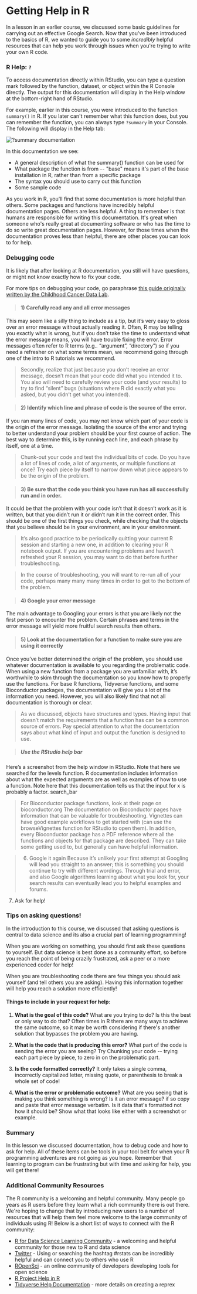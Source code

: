 


# Getting Help in R

In a lesson in an earlier course, we discussed some basic guidelines for carrying out an effective Google Search. Now that you've been introduced to the basics of R, we wanted to guide you to some *incredibly* helpful resources that can help you work through issues when you're trying to write your own R code.

### R Help: `?`

To access documentation directly within RStudio, you can type a question mark followed by the function, dataset, or object within the R Console directly. The output for this documentation will display in the Help window at the bottom-right hand of RStudio.

For example, earlier in this course, you were introduced to the function `summary()` in R. If you later can't remember what this function does, but you can remember the function, you can always type `?summary` in your Console. The following will display in the Help tab:


![?summary documentation](https://docs.google.com/presentation/d/1xDXjuZZ8OifFKW3MzKhQL0kI5f3XcCfHn9oHgyhpyMk/export/png?id=1xDXjuZZ8OifFKW3MzKhQL0kI5f3XcCfHn9oHgyhpyMk&pageid=g37af3c0ac8_0_49)

In this documentation we see:

* A general description of what the summary() function can be used for
* What package the function is from -- "base" means it's part of the base installation in R, rather than from a specific package
* The syntax you should use to carry out this function
* Some sample code

As you work in R, you'll find that some documentation is more helpful than others. Some packages and functions have incredibly helpful documentation pages. Others are less helpful. A thing to remember is that humans are responsible for writing this documentation. It's great when someone who's really great at documenting software or who has the time to do so write great documentation pages. However, for those times when the documentation proves less than helpful, there are other places you can look to for help.

### Debugging code

It is likely that after looking at R documentation, you still will have questions, or might not know exactly how to fix your code.

For more tips on debugging your code, go paraphrase [this guide originally written by the Childhood Cancer Data Lab](https://hutchdatascience.org/code_review/lab_developers.html#Tips_on_debugging).

> #### 1) Carefully read any and all error messages
This may seem like a silly thing to include as a tip, but it’s very easy to gloss over an error message without actually reading it. Often, R may be telling you exactly what is wrong, but if you don’t take the time to understand what the error message means, you will have trouble fixing the error. Error messages often refer to R terms (e.g.. “argument”, “directory”) so if you need a refresher on what some terms mean, we recommend going through one of the intro to R tutorials we recommend.

> Secondly, realize that just because you don’t receive an error message, doesn’t mean that your code did what you intended it to. You also will need to carefully review your code (and your results) to try to find “silent” bugs (situations where R did exactly what you asked, but you didn’t get what you intended).

> #### 2) Identify which line and phrase of code is the source of the error.
If you ran many lines of code, you may not know which part of your code is the origin of the error message. Isolating the source of the error and trying to better understand your problem should be your first course of action. The best way to determine this, is by running each line, and each phrase by itself, one at a time.

> Chunk-out your code and test the individual bits of code. Do you have a lot of lines of code, a lot of arguments, or multiple functions at once? Try each piece by itself to narrow down what piece appears to be the origin of the problem.

> #### 3) Be sure that the code you think you have run has all successfully run and in order.
It could be that the problem with your code isn’t that it doesn’t work as it is written, but that you didn’t run it or didn’t run it in the correct order. This should be one of the first things you check, while checking that the objects that you believe should be in your environment, are in your environment.

> It’s also good practice to be periodically quitting your current R session and starting a new one, in addition to clearing your R notebook output. If you are encountering problems and haven’t refreshed your R session, you may want to do that before further troubleshooting.

> In the course of troubleshooting, you will want to re-run all of your code, perhaps many many many times in order to get to the bottom of the problem.

> #### 4) Google your error message
The main advantage to Googling your errors is that you are likely not the first person to encounter the problem. Certain phrases and terms in the error message will yield more fruitful search results then others.

> #### 5) Look at the documentation for a function to make sure you are using it correctly
Once you’ve better determined the origin of the problem, you should use whatever documentation is available to you regarding the problematic code. When using a new function from a package you are unfamiliar with, it’s worthwhile to skim through the documentation so you know how to properly use the functions. For base R functions, Tidyverse functions, and some Bioconductor packages, the documentation will give you a lot of the information you need. However, you will also likely find that not all documentation is thorough or clear.

> As we discussed, objects have structures and types. Having input that doesn’t match the requirements that a function has can be a common source of errors. Pay special attention to what the documentation says about what kind of input and output the function is designed to use.

> ##### Use the RStudio help bar
Here’s a screenshot from the help window in RStudio. Note that here we searched for the levels function. R documentation includes information about what the expected arguments are as well as examples of how to use a function. Note here that this documentation tells us that the input for x is probably a factor. search_bar

> For Bioconductor package functions, look at their page on bioconductor.org The documentation on Bioconductor pages have information that can be valuable for troubleshooting. Vignettes can have good example workflows to get started with (can use the browseVignettes function for RStudio to open them). In addition, every Bioconductor package has a PDF reference where all the functions and objects for that package are described. They can take some getting used to, but generally can have helpful information.

> 6) Google it again
Because it’s unlikely your first attempt at Googling will lead you straight to an answer; this is something you should continue to try with different wordings. Through trial and error, and also Google algorithms learning about what you look for, your search results can eventually lead you to helpful examples and forums.

7) Ask for help!


### Tips on asking questions!

In the introduction to this course, we discussed that asking questions is central to data science and its also a crucial part of learning programming!

When you are working on something, you should first ask these questions to yourself. But data science is best done as a community effort, so before you reach the point of being crazily frustrated, ask a peer or a more experienced coder for help!

When you are troubleshooting code there are few things you should ask yourself (and tell others you are asking). Having this information together will help you reach a solution more efficiently!

#### Things to include in your request for help:

1. **What is the goal of this code?**
What are you trying to do? Is this the best or only way to do that? Often times in R there are many ways to achieve the same outcome, so it may be worth considering if there's another solution that bypasses the problem you are having.

2.  **What is the code that is producing this error?**
What part of the code is sending the error you are seeing? Try Chunking your code -- trying each part piece by piece, to zero in on the problematic part.

3. **Is the code formatted correctly?**
It only takes a single comma, incorrectly capitalized letter, missing quote, or parenthesis to break a whole set of code!  

4. **What is the error or problematic outcome?**
What are you seeing that is making you think something is wrong? Is it an error message? if so copy and paste that error message verbatim. Is it data that's formatted not how it should be? Show what that looks like either with a screenshot or example.

### Summary

In this lesson we discussed documentation, how to debug code and how to ask for help. All of these items can be tools in your tool belt for when your R programming adventures are not going as you hope. Remember that learning to program can be frustrating but with time and asking for help, you will get there!

### Additional Community Resources

The R community is a welcoming and helpful community. Many people go years as R users before they learn what a rich community there is out there. We're hoping to change that by introducing new users to a number of resources that will help them feel more welcome to the large community of individuals using R! Below is a short list of ways to connect with the R community:

* [R for Data Science Learning Community](https://medium.com/@kierisi/r4ds-the-next-iteration-d51e0a1b0b82) - a welcoming and helpful community for those new to R and data science
* [Twitter](https://twitter.com) - Using or searching the hashtag #rstats can be incredibly helpful and can connect you to others who use R
* [ROpenSci](https://ropensci.org/) - an online community of developers developing tools for open science
* [R Project Help in R](https://www.r-project.org/help.html)
* [Tidyverse Help Documentation](https://www.tidyverse.org/help/) - more details on creating a reprex
